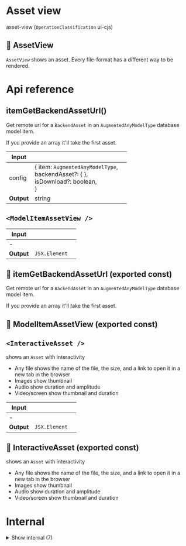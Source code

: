 # Asset view

asset-view (`OperationClassification` ui-cjs)


## 📁 AssetView

`AssetView` shows an asset. Every file-format has a different way to be rendered.




# Api reference

## itemGetBackendAssetUrl()

Get remote url for a `BackendAsset` in an `AugmentedAnyModelType` database model item.

If you provide an array it'll take the first asset.


| Input      |    |    |
| ---------- | -- | -- |
| config | { item: `AugmentedAnyModelType`, <br />backendAsset?: {  }, <br />isDownload?: boolean, <br /> } |  |
| **Output** | string   |    |



## `<ModelItemAssetView />`

| Input      |    |    |
| ---------- | -- | -- |
| - | | |
| **Output** | `JSX.Element`   |    |



## 📄 itemGetBackendAssetUrl (exported const)

Get remote url for a `BackendAsset` in an `AugmentedAnyModelType` database model item.

If you provide an array it'll take the first asset.


## 📄 ModelItemAssetView (exported const)

## `<InteractiveAsset />`

shows an `Asset` with interactivity

- Any file shows the name of the file, the size, and a link to open it in a new tab in the browser
- Images show thumbnail
- Audio show duration and amplitude
- Video/screen show thumbnail and duration


| Input      |    |    |
| ---------- | -- | -- |
| - | | |
| **Output** | `JSX.Element`   |    |



## 📄 InteractiveAsset (exported const)

shows an `Asset` with interactivity

- Any file shows the name of the file, the size, and a link to open it in a new tab in the browser
- Images show thumbnail
- Audio show duration and amplitude
- Video/screen show thumbnail and duration

# Internal

<details><summary>Show internal (7)</summary>
    
  # `<AssetView />`




| Input      |    |    |
| ---------- | -- | -- |
| props | { asset: `Asset`, <br />className?: string, <br />projectRelativeReferencingFilePath: string, <br />hideDownloadLink?: boolean, <br /> } |  |
| **Output** | `JSX.Element`   |    |



## useAssetInfo()

| Input      |    |    |
| ---------- | -- | -- |
| url (optional) | string |  |,| filename (optional) | string |  |
| **Output** | { rawText?: {  }, <br />type: video / audio / image / text / other, <br /> }   |    |



## useAsset()

| Input      |    |    |
| ---------- | -- | -- |
| asset | `Asset` |  |,| projectRelativeReferencingFilePath | string |  |
| **Output** | { rawText?: {  }, <br />type?: video / audio / image / text / other, <br />downloadUrl?: string, <br />src?: string, <br />extension?: string, <br /> }   |    |



## 📄 AssetView (exported const)

## 📄 defaultClassName (exported const)

## 📄 useAssetInfo (exported const)

## 📄 useAsset (exported const)

  </details>

